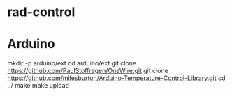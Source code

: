 # rad-control

# Arduino
mkdir -p arduino/ext
cd arduino/ext
git clone https://github.com/PaulStoffregen/OneWire.git
git clone https://github.com/milesburton/Arduino-Temperature-Control-Library.git
cd ../
make
make upload